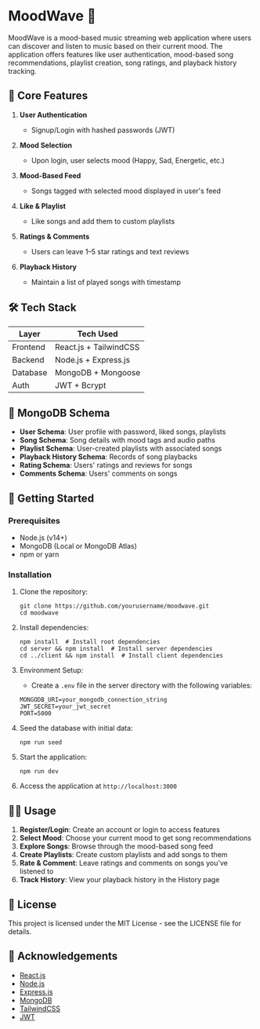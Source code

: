 # MoodWave 🎵

MoodWave is a mood-based music streaming web application where users can discover and listen to music based on their current mood. The application offers features like user authentication, mood-based song recommendations, playlist creation, song ratings, and playback history tracking.

## 🔑 Core Features

1. **User Authentication**
   - Signup/Login with hashed passwords (JWT)

2. **Mood Selection**
   - Upon login, user selects mood (Happy, Sad, Energetic, etc.)

3. **Mood-Based Feed**
   - Songs tagged with selected mood displayed in user's feed

4. **Like & Playlist**
   - Like songs and add them to custom playlists

5. **Ratings & Comments**
   - Users can leave 1–5 star ratings and text reviews

6. **Playback History**
   - Maintain a list of played songs with timestamp

## 🛠️ Tech Stack

| Layer | Tech Used |
|-------|-----------|
| Frontend | React.js + TailwindCSS |
| Backend | Node.js + Express.js |
| Database | MongoDB + Mongoose |
| Auth | JWT + Bcrypt |

## 📂 MongoDB Schema

- **User Schema**: User profile with password, liked songs, playlists
- **Song Schema**: Song details with mood tags and audio paths
- **Playlist Schema**: User-created playlists with associated songs
- **Playback History Schema**: Records of song playbacks
- **Rating Schema**: Users' ratings and reviews for songs
- **Comments Schema**: Users' comments on songs

## 🚀 Getting Started

### Prerequisites

- Node.js (v14+)
- MongoDB (Local or MongoDB Atlas)
- npm or yarn

### Installation

1. Clone the repository:
   ```
   git clone https://github.com/yourusername/moodwave.git
   cd moodwave
   ```

2. Install dependencies:
   ```
   npm install  # Install root dependencies
   cd server && npm install  # Install server dependencies
   cd ../client && npm install  # Install client dependencies
   ```

3. Environment Setup:
   - Create a `.env` file in the server directory with the following variables:
   ```
   MONGODB_URI=your_mongodb_connection_string
   JWT_SECRET=your_jwt_secret
   PORT=5000
   ```

4. Seed the database with initial data:
   ```
   npm run seed
   ```

5. Start the application:
   ```
   npm run dev
   ```

6. Access the application at `http://localhost:3000`

## 🧑‍💻 Usage

1. **Register/Login**: Create an account or login to access features
2. **Select Mood**: Choose your current mood to get song recommendations
3. **Explore Songs**: Browse through the mood-based song feed
4. **Create Playlists**: Create custom playlists and add songs to them
5. **Rate & Comment**: Leave ratings and comments on songs you've listened to
6. **Track History**: View your playback history in the History page

## 📝 License

This project is licensed under the MIT License - see the LICENSE file for details.

## 🙏 Acknowledgements

- [React.js](https://reactjs.org/)
- [Node.js](https://nodejs.org/)
- [Express.js](https://expressjs.com/)
- [MongoDB](https://www.mongodb.com/)
- [TailwindCSS](https://tailwindcss.com/)
- [JWT](https://jwt.io/)

